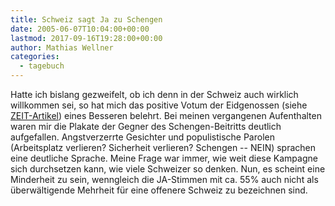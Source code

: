 ```yaml
---
title: Schweiz sagt Ja zu Schengen
date: 2005-06-07T10:04:00+00:00
lastmod: 2017-09-16T19:28:00+00:00
author: Mathias Wellner
categories:
  - tagebuch
---
```

Hatte ich bislang gezweifelt, ob ich denn in der Schweiz auch wirklich willkommen sei, so hat mich das positive Votum der Eidgenossen (siehe [ZEIT-Artikel](http://www.zeit.de/2005/23/schweiz_ergebnis)) eines Besseren belehrt. Bei meinen vergangenen Aufenthalten waren mir die Plakate der Gegner des Schengen-Beitritts deutlich aufgefallen. Angstverzerrte Gesichter und populistische Parolen (Arbeitsplatz verlieren? Sicherheit verlieren? Schengen -- NEIN) sprachen eine deutliche Sprache. Meine Frage war immer, wie weit diese Kampagne sich durchsetzen kann, wie viele Schweizer so denken. Nun, es scheint eine Minderheit zu sein, wenngleich die JA-Stimmen mit ca. 55% auch nicht als überwältigende Mehrheit für eine offenere Schweiz zu bezeichnen sind.
